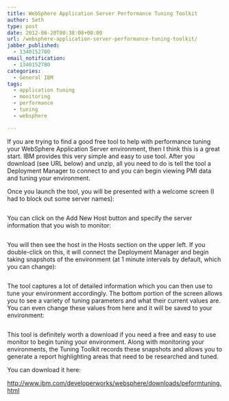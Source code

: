```yaml
---
title: WebSphere Application Server Performance Tuning Toolkit
author: Seth
type: post
date: 2012-06-20T00:38:08+00:00
url: /websphere-application-server-performance-tuning-toolkit/
jabber_published:
  - 1340152780
email_notification:
  - 1340152780
categories:
  - General IBM
tags:
  - application tuning
  - monitoring
  - performance
  - tuning
  - websphere

---
```

If you are trying to find a good free tool to help with performance tuning your WebSphere Application Server environment, then I think this is a great start. IBM provides this very simple and easy to use tool. After you download (see URL below) and unzip, all you need to do is tell the tool a Deployment Manager to connect to and you can begin viewing PMI data and tuning your environment.

Once you launch the tool, you will be presented with a welcome screen (I had to block out some server names):

<img src="https://i2.wp.com/www.sethgagnon.com/wp-content/uploads/2012/06/062012_0036_websphereap1.png?w=900" alt="" data-recalc-dims="1" />

<!--more-->

You can click on the Add New Host button and specify the server information that you wish to monitor:

<img src="https://i0.wp.com/www.sethgagnon.com/wp-content/uploads/2012/06/062012_0036_websphereap2.png?w=900" alt="" data-recalc-dims="1" />

You will then see the host in the Hosts section on the upper left. If you double-click on this, it will connect the Deployment Manager and begin taking snapshots of the environment (at 1 minute intervals by default, which you can change):

<img src="https://i2.wp.com/www.sethgagnon.com/wp-content/uploads/2012/06/062012_0036_websphereap3.png?w=900" alt="" data-recalc-dims="1" />

The tool captures a lot of detailed information which you can then use to tune your environment accordingly. The bottom portion of the screen allows you to see a variety of tuning parameters and what their current values are. You can even change these values from here and it will be saved to your environment:

<img src="https://i1.wp.com/www.sethgagnon.com/wp-content/uploads/2012/06/062012_0036_websphereap4.png?w=900" alt="" data-recalc-dims="1" />

This tool is definitely worth a download if you need a free and easy to use monitor to begin tuning your environment. Along with monitoring your environments, the Tuning Toolkit records these snapshots and allows you to generate a report highlighting areas that need to be researched and tuned.

You can download it here:

<http://www.ibm.com/developerworks/websphere/downloads/peformtuning.html>